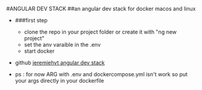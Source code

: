 #ANGULAR DEV STACK
##an angular dev stack for docker macos and linux

* ###first step 
    * clone the repo in your project folder or create it with "ng new project"
    * set the anv varaible in the .env 
    * start docker

* github [jeremiehvt angular dev stack]()

* ps : for now ARG with .env and dockercompose.yml isn't work so put your args directly in your dockerfile